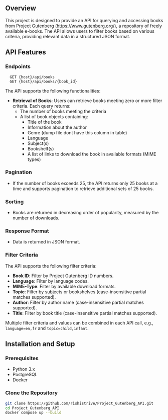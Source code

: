 ## Overview

This project is designed to provide an API for querying and accessing books from Project Gutenberg (https://www.gutenberg.org/), a repository of freely available e-books. The API allows users to filter books based on various criteria, providing relevant data in a structured JSON format.



## API Features

### Endpoints

```http
  GET {host}/api/books
  GET {host}/api/books/{book_id}
```

The API supports the following functionalities:

- **Retrieval of Books**: Users can retrieve books meeting zero or more filter criteria. Each query returns:
  - The number of books meeting the criteria
  - A list of book objects containing:
    - Title of the book
    - Information about the author
    - Genre (dump file dont have this column in table)
    - Language
    - Subject(s)
    - Bookshelf(s)
    - A list of links to download the book in available formats (MIME types)

### Pagination

- If the number of books exceeds 25, the API returns only 25 books at a time and supports pagination to retrieve additional sets of 25 books.

### Sorting

- Books are returned in decreasing order of popularity, measured by the number of downloads.

### Response Format

- Data is returned in JSON format.

### Filter Criteria

The API supports the following filter criteria:

- **Book ID**: Filter by Project Gutenberg ID numbers.
- **Language**: Filter by language codes.
- **MIME-Type**: Filter by available download formats.
- **Topic**: Filter by subjects or bookshelves (case-insensitive partial matches supported).
- **Author**: Filter by author name (case-insensitive partial matches supported).
- **Title**: Filter by book title (case-insensitive partial matches supported).

Multiple filter criteria and values can be combined in each API call, e.g., `language=en,fr` and `topic=child,infant`.

## Installation and Setup

### Prerequisites

- Python 3.x
- PostgreSQL
- Docker 

### Clone the Repository

```bash
git clone https://github.com/rishistrive/Project_Gutenberg_API.git
cd Project_Gutenberg_API
docker compose up --build

